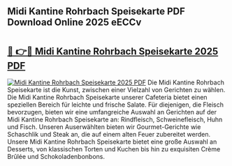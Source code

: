 ## Midi Kantine Rohrbach Speisekarte PDF Download Online 2025 eECCv

# <h2><a href="http://gc77fx.nevu.top/?p=Midi+Kantine+Rohrbach+Speisekarte">🔗 👉🔴 Midi Kantine Rohrbach Speisekarte 2025 PDF</a></h2>

[![Midi Kantine Rohrbach Speisekarte 2025 PDF](https://i.imgur.com/dBaPXMq.png)](http://gc77fx.nevu.top/?p=Midi+Kantine+Rohrbach+Speisekarte)
Die Midi Kantine Rohrbach Speisekarte ist die Kunst, zwischen einer Vielzahl von Gerichten zu wählen. Die Midi Kantine Rohrbach Speisekarte unserer Cafeteria bietet einen speziellen Bereich für leichte und frische Salate. Für diejenigen, die Fleisch bevorzugen, bieten wir eine umfangreiche Auswahl an Gerichten auf der Midi Kantine Rohrbach Speisekarte an: Rindfleisch, Schweinefleisch, Huhn und Fisch. Unseren Auserwählten bieten wir Gourmet-Gerichte wie Schaschlik und Steak an, die auf einem alten Feuer zubereitet werden. Unsere Midi Kantine Rohrbach Speisekarte bietet eine große Auswahl an Desserts, von klassischen Torten und Kuchen bis hin zu exquisiten Crème Brûlée und Schokoladenbonbons.
